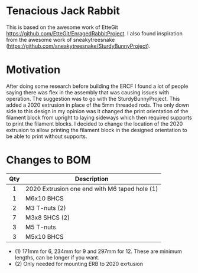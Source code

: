 # Tenacious Jack Rabbit

This is based on the awesome work of EtteGit https://github.com/EtteGit/EnragedRabbitProject. I also found inspiration from the awesome work of sneakytreesnake (https://github.com/sneakytreesnake/SturdyBunnyProject).

# Motivation

After doing some research before building the ERCF I found a lot of people saying there was flex in the assembly that was causing issues with operation. The suggestion was to go with the SturdyBunnyProject. This added a 2020 extrusion in place of the 5mm threaded rods. The only down side to this design in my opinion was it changed the print orientation of the filament block from upright to laying sideways which then required supports to print the filament blocks. I decided to change the location of the 2020 extrusion to allow printing the filament block in the designed orientation to be able to print without supports.

# Changes to BOM

|Qty|Description|
|:---:|---|
|1|2020 Extrusion one end with M6 taped hole (1)|
|1|M6x10 BHCS|
|2|M3 T-nuts (2)|
|7|M3x8 SHCS (2)|
|3|M5 T-nuts|
|3|M5x10 BHCS|

* (1) 171mm for 6, 234mm for 9 and 297mm for 12. These are minimum lengths, can be longer if you want.
* (2) Only needed for mounting ERB to 2020 exrtusion
